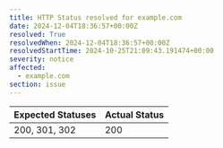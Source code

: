 ```yaml
---
title: HTTP Status resolved for example.com
date: 2024-12-04T18:36:57+00:00Z
resolved: True
resolvedWhen: 2024-12-04T18:36:57+00:00Z
resolvedStartTime: 2024-10-25T21:09:43.191474+00:00
severity: notice
affected:
  - example.com
section: issue
---
```


| Expected Statuses | Actual Status  |
|-------------------|----------------|
| 200, 301, 302 | 200 |
